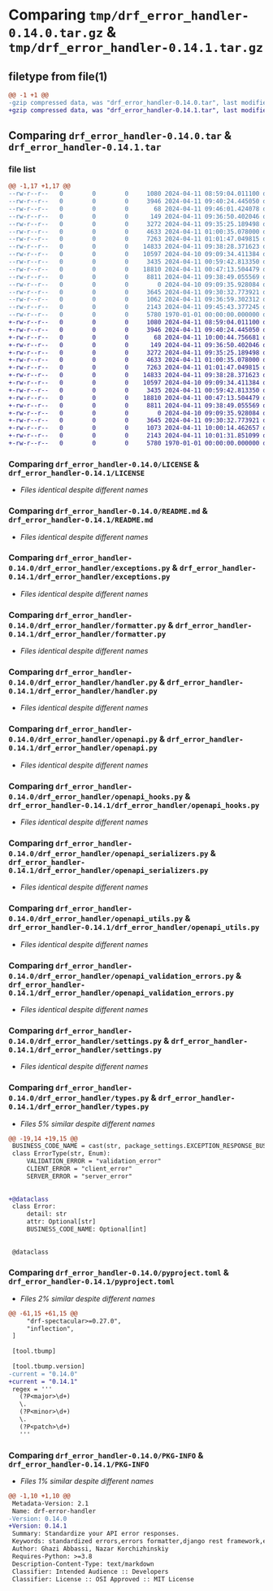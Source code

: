 # Comparing `tmp/drf_error_handler-0.14.0.tar.gz` & `tmp/drf_error_handler-0.14.1.tar.gz`

## filetype from file(1)

```diff
@@ -1 +1 @@
-gzip compressed data, was "drf_error_handler-0.14.0.tar", last modified: Fri Jan  1 00:00:00 2016, max compression
+gzip compressed data, was "drf_error_handler-0.14.1.tar", last modified: Fri Jan  1 00:00:00 2016, max compression
```

## Comparing `drf_error_handler-0.14.0.tar` & `drf_error_handler-0.14.1.tar`

### file list

```diff
@@ -1,17 +1,17 @@
--rw-r--r--   0        0        0     1080 2024-04-11 08:59:04.011100 drf_error_handler-0.14.0/LICENSE
--rw-r--r--   0        0        0     3946 2024-04-11 09:40:24.445050 drf_error_handler-0.14.0/README.md
--rw-r--r--   0        0        0       68 2024-04-11 09:46:01.424078 drf_error_handler-0.14.0/drf_error_handler/__init__.py
--rw-r--r--   0        0        0      149 2024-04-11 09:36:50.402046 drf_error_handler-0.14.0/drf_error_handler/apps.py
--rw-r--r--   0        0        0     3272 2024-04-11 09:35:25.189498 drf_error_handler-0.14.0/drf_error_handler/exceptions.py
--rw-r--r--   0        0        0     4633 2024-04-11 01:00:35.078000 drf_error_handler-0.14.0/drf_error_handler/formatter.py
--rw-r--r--   0        0        0     7263 2024-04-11 01:01:47.049815 drf_error_handler-0.14.0/drf_error_handler/handler.py
--rw-r--r--   0        0        0    14833 2024-04-11 09:38:28.371623 drf_error_handler-0.14.0/drf_error_handler/openapi.py
--rw-r--r--   0        0        0    10597 2024-04-10 09:09:34.411384 drf_error_handler-0.14.0/drf_error_handler/openapi_hooks.py
--rw-r--r--   0        0        0     3435 2024-04-11 00:59:42.813350 drf_error_handler-0.14.0/drf_error_handler/openapi_serializers.py
--rw-r--r--   0        0        0    18810 2024-04-11 00:47:13.504479 drf_error_handler-0.14.0/drf_error_handler/openapi_utils.py
--rw-r--r--   0        0        0     8811 2024-04-11 09:38:49.055569 drf_error_handler-0.14.0/drf_error_handler/openapi_validation_errors.py
--rw-r--r--   0        0        0        0 2024-04-10 09:09:35.928084 drf_error_handler-0.14.0/drf_error_handler/py.typed
--rw-r--r--   0        0        0     3645 2024-04-11 09:30:32.773921 drf_error_handler-0.14.0/drf_error_handler/settings.py
--rw-r--r--   0        0        0     1062 2024-04-11 09:36:59.302312 drf_error_handler-0.14.0/drf_error_handler/types.py
--rw-r--r--   0        0        0     2143 2024-04-11 09:45:43.377245 drf_error_handler-0.14.0/pyproject.toml
--rw-r--r--   0        0        0     5780 1970-01-01 00:00:00.000000 drf_error_handler-0.14.0/PKG-INFO
+-rw-r--r--   0        0        0     1080 2024-04-11 08:59:04.011100 drf_error_handler-0.14.1/LICENSE
+-rw-r--r--   0        0        0     3946 2024-04-11 09:40:24.445050 drf_error_handler-0.14.1/README.md
+-rw-r--r--   0        0        0       68 2024-04-11 10:00:44.756681 drf_error_handler-0.14.1/drf_error_handler/__init__.py
+-rw-r--r--   0        0        0      149 2024-04-11 09:36:50.402046 drf_error_handler-0.14.1/drf_error_handler/apps.py
+-rw-r--r--   0        0        0     3272 2024-04-11 09:35:25.189498 drf_error_handler-0.14.1/drf_error_handler/exceptions.py
+-rw-r--r--   0        0        0     4633 2024-04-11 01:00:35.078000 drf_error_handler-0.14.1/drf_error_handler/formatter.py
+-rw-r--r--   0        0        0     7263 2024-04-11 01:01:47.049815 drf_error_handler-0.14.1/drf_error_handler/handler.py
+-rw-r--r--   0        0        0    14833 2024-04-11 09:38:28.371623 drf_error_handler-0.14.1/drf_error_handler/openapi.py
+-rw-r--r--   0        0        0    10597 2024-04-10 09:09:34.411384 drf_error_handler-0.14.1/drf_error_handler/openapi_hooks.py
+-rw-r--r--   0        0        0     3435 2024-04-11 00:59:42.813350 drf_error_handler-0.14.1/drf_error_handler/openapi_serializers.py
+-rw-r--r--   0        0        0    18810 2024-04-11 00:47:13.504479 drf_error_handler-0.14.1/drf_error_handler/openapi_utils.py
+-rw-r--r--   0        0        0     8811 2024-04-11 09:38:49.055569 drf_error_handler-0.14.1/drf_error_handler/openapi_validation_errors.py
+-rw-r--r--   0        0        0        0 2024-04-10 09:09:35.928084 drf_error_handler-0.14.1/drf_error_handler/py.typed
+-rw-r--r--   0        0        0     3645 2024-04-11 09:30:32.773921 drf_error_handler-0.14.1/drf_error_handler/settings.py
+-rw-r--r--   0        0        0     1073 2024-04-11 10:00:14.462657 drf_error_handler-0.14.1/drf_error_handler/types.py
+-rw-r--r--   0        0        0     2143 2024-04-11 10:01:31.851099 drf_error_handler-0.14.1/pyproject.toml
+-rw-r--r--   0        0        0     5780 1970-01-01 00:00:00.000000 drf_error_handler-0.14.1/PKG-INFO
```

### Comparing `drf_error_handler-0.14.0/LICENSE` & `drf_error_handler-0.14.1/LICENSE`

 * *Files identical despite different names*

### Comparing `drf_error_handler-0.14.0/README.md` & `drf_error_handler-0.14.1/README.md`

 * *Files identical despite different names*

### Comparing `drf_error_handler-0.14.0/drf_error_handler/exceptions.py` & `drf_error_handler-0.14.1/drf_error_handler/exceptions.py`

 * *Files identical despite different names*

### Comparing `drf_error_handler-0.14.0/drf_error_handler/formatter.py` & `drf_error_handler-0.14.1/drf_error_handler/formatter.py`

 * *Files identical despite different names*

### Comparing `drf_error_handler-0.14.0/drf_error_handler/handler.py` & `drf_error_handler-0.14.1/drf_error_handler/handler.py`

 * *Files identical despite different names*

### Comparing `drf_error_handler-0.14.0/drf_error_handler/openapi.py` & `drf_error_handler-0.14.1/drf_error_handler/openapi.py`

 * *Files identical despite different names*

### Comparing `drf_error_handler-0.14.0/drf_error_handler/openapi_hooks.py` & `drf_error_handler-0.14.1/drf_error_handler/openapi_hooks.py`

 * *Files identical despite different names*

### Comparing `drf_error_handler-0.14.0/drf_error_handler/openapi_serializers.py` & `drf_error_handler-0.14.1/drf_error_handler/openapi_serializers.py`

 * *Files identical despite different names*

### Comparing `drf_error_handler-0.14.0/drf_error_handler/openapi_utils.py` & `drf_error_handler-0.14.1/drf_error_handler/openapi_utils.py`

 * *Files identical despite different names*

### Comparing `drf_error_handler-0.14.0/drf_error_handler/openapi_validation_errors.py` & `drf_error_handler-0.14.1/drf_error_handler/openapi_validation_errors.py`

 * *Files identical despite different names*

### Comparing `drf_error_handler-0.14.0/drf_error_handler/settings.py` & `drf_error_handler-0.14.1/drf_error_handler/settings.py`

 * *Files identical despite different names*

### Comparing `drf_error_handler-0.14.0/drf_error_handler/types.py` & `drf_error_handler-0.14.1/drf_error_handler/types.py`

 * *Files 5% similar despite different names*

```diff
@@ -19,14 +19,15 @@
 BUSINESS_CODE_NAME = cast(str, package_settings.EXCEPTION_RESPONSE_BUSINESS_ATTRIBUTE)
 class ErrorType(str, Enum):
     VALIDATION_ERROR = "validation_error"
     CLIENT_ERROR = "client_error"
     SERVER_ERROR = "server_error"
 
 
+@dataclass
 class Error:
     detail: str
     attr: Optional[str]
     BUSINESS_CODE_NAME: Optional[int]
 
 
 @dataclass
```

### Comparing `drf_error_handler-0.14.0/pyproject.toml` & `drf_error_handler-0.14.1/pyproject.toml`

 * *Files 2% similar despite different names*

```diff
@@ -61,15 +61,15 @@
     "drf-spectacular>=0.27.0",
     "inflection",
 ]
 
 [tool.tbump]
 
 [tool.tbump.version]
-current = "0.14.0"
+current = "0.14.1"
 regex = '''
   (?P<major>\d+)
   \.
   (?P<minor>\d+)
   \.
   (?P<patch>\d+)
   '''
```

### Comparing `drf_error_handler-0.14.0/PKG-INFO` & `drf_error_handler-0.14.1/PKG-INFO`

 * *Files 1% similar despite different names*

```diff
@@ -1,10 +1,10 @@
 Metadata-Version: 2.1
 Name: drf-error-handler
-Version: 0.14.0
+Version: 0.14.1
 Summary: Standardize your API error responses.
 Keywords: standardized errors,errors formatter,django rest framework,exception handler
 Author: Ghazi Abbassi, Nazar Korchizhinskiy
 Requires-Python: >=3.8
 Description-Content-Type: text/markdown
 Classifier: Intended Audience :: Developers
 Classifier: License :: OSI Approved :: MIT License
```

